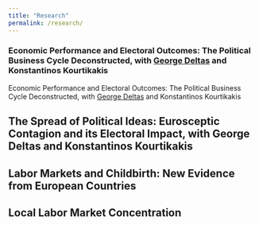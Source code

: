 ```yaml
---
title: "Research"
permalink: /research/
---
```


### Economic Performance and Electoral Outcomes: The Political Business Cycle Deconstructed, with [George Deltas](http://faculty.las.illinois.edu/deltas/) and Konstantinos Kourtikakis 

Economic Performance and Electoral Outcomes: The Political Business Cycle Deconstructed, with [George Deltas](http://faculty.las.illinois.edu/deltas/) and Konstantinos Kourtikakis 

## The Spread of Political Ideas: Eurosceptic Contagion and its Electoral Impact, with George Deltas and Konstantinos Kourtikakis

## Labor Markets and Childbirth: New Evidence from European Countries

## Local Labor Market Concentration